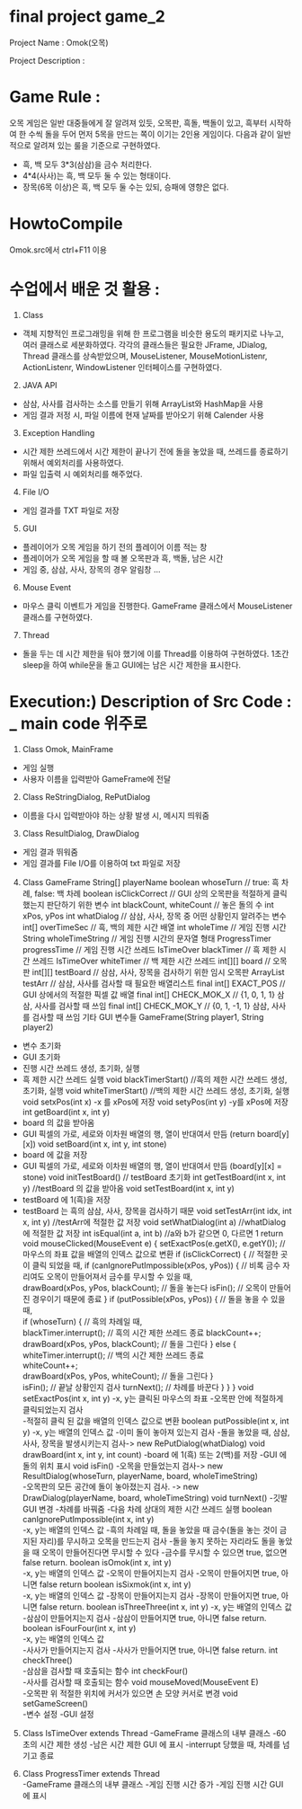 # final project game_2

Project Name : Omok(오목)

Project Description : 


# Game Rule : 

오목 게임은 일반 대중들에게 잘 알려져 있듯, 오목판, 흑돌, 백돌이 있고, 흑부터 시작하여 한 수씩 돌을 두어 먼저 5목을 만드는 쪽이 이기는 2인용 게임이다. 다음과 같이 일반적으로 알려져 있는 룰을 기준으로 구현하였다.
- 흑, 백 모두 3*3(삼삼)을 금수 처리한다.
- 4*4(사사)는 흑, 백 모두 둘 수 있는 형태이다.
- 장목(6목 이상)은 흑, 백 모두 둘 수는 있되, 승패에 영향은 없다.


# HowtoCompile

Omok.src에서 ctrl+F11 이용

         
# 수업에서 배운 것 활용 : 

1. Class
- 객체 지향적인 프로그래밍을 위해 한 프로그램을 비슷한 용도의 패키지로 나누고, 여러 클래스로 세분화하였다. 
각각의 클래스들은 필요한 JFrame, JDialog, Thread 클래스를 상속받았으며, MouseListener, MouseMotionListenr, ActionListenr, WindowListener 인터페이스를 구현하였다.

2. JAVA API
- 삼삼, 사사를 검사하는 소스를 만들기 위해 ArrayList와 HashMap을 사용
- 게임 결과 저정 시, 파일 이름에 현재 날짜를 받아오기 위해 Calender 사용

3. Exception Handling
- 시간 제한 쓰레드에서 시간 제한이 끝나기 전에 돌을 놓았을 때, 쓰레드를 종료하기 위해서 예외처리를 사용하였다.
- 파일 입출력 시 예외처리를 해주었다.

4. File I/O
- 게임 결과를 TXT 파일로 저장

5. GUI
- 플레이어가 오목 게임을 하기 전의 플레이어 이름 적는 창
- 플레이어가 오목 게임을 할 때 볼 오목판과 흑, 백돌, 남은 시간
- 게임 중, 삼삼, 사사, 장목의 경우 알림창
...

6. Mouse Event
- 마우스 클릭 이벤트가 게임을 진행한다. GameFrame 클래스에서 MouseListener 클래스를 구현하였다.

7. Thread
- 돌을 두는 데 시간 제한을 둬야 했기에 이를 Thread를 이용하여 구현하였다. 
1초간 sleep을 하여 while문을 돌고 GUI에는 남은 시간 제한을 표시한다.


# Execution:) Description of Src Code : _ main code 위주로

1. Class Omok, MainFrame
- 게임 실행
- 사용자 이름을 입력받아 GameFrame에 전달

2. Class ReStringDialog, RePutDialog
- 이름을 다시 입력받아야 하는 상황 발생 시, 메시지 띄워줌

3. Class ResultDialog, DrawDialog
- 게임 결과 뛰워줌
- 게임 결과를 File I/O를 이용하여 txt 파일로 저장

4. Class GameFrame
String[] playerName boolean whoseTurn // true: 흑 차례, false: 백 차례
boolean isClickCorrect // GUI 상의 오목판을 적절하게 클릭했는지 판단하기 위한 변수
int blackCount, whiteCount // 놓은 돌의 수
int xPos, yPos int whatDialog // 삼삼, 사사, 장목 중 어떤 상황인지 알려주는 변수
int[] overTimeSec // 흑, 백의 제한 시간 배열
int wholeTime // 게임 진행 시간
String wholeTimeString // 게임 진행 시간의 문자열 형태
ProgressTimer progressTime // 게임 진행 시간 쓰레드
IsTimeOver blackTimer // 흑 제한 시간 쓰레드
IsTimeOver whiteTimer // 백 제한 시간 쓰레드
int[][] board // 오목판
int[][] testBoard // 삼삼, 사사, 장목을 검사하기 위한 임시 오목판
ArrayList<Integer> testArr // 삼삼, 사사를 검사할 때 필요한 배열리스트
final int[] EXACT_POS // GUI 상에서의 적절한 픽셀 값 배열
final int[] CHECK_MOK_X // {1, 0, 1, 1} 삼삼, 사사를 검사할 때 쓰임
final int[] CHECK_MOK_Y // {0, 1, -1, 1} 삼삼, 사사를 검사할 때 쓰임
기타 GUI 변수들 
GameFrame(String player1, String player2)
- 변수 초기화
- GUI 초기화
- 진행 시간 쓰레드 생성, 초기화, 실행
- 흑 제한 시간 쓰레드 실행 
void blackTimerStart()  //흑의 제한 시간 쓰레드 생성, 초기화, 실행
void whiteTimerStart()  //백의 제한 시간 쓰레드 생성, 초기화, 실행
void setxPos(int x)  -x 를 xPos에 저장
void setyPos(int y)  -y를 xPos에 저장
int getBoard(int x, int y)
- board 의 값을 받아옴
- GUI 픽셀의 가로, 세로와 이차원 배열의 행, 열이 반대여서 만듬
(return board[y][x]) void setBoard(int x, int y, int stone) 
- board 에 값을 저장
- GUI 픽셀의 가로, 세로와 이차원 배열의 행, 열이 반대여서 만듬
(board[y][x] = stone) void initTestBoard()   // testBoard 초기화
int getTestBoard(int x, int y)  //testBoard 의 값을 받아옴
void setTestBoard(int x, int y) 
- testBoard 에 1(흑)을 저장
- testBoard 는 흑의 삼삼, 사사, 장목을 검사하기 때문
void setTestArr(int idx, int x, int y)  //testArr에 적절한 값 저장
void setWhatDialog(int a)  //whatDialog 에 적절한 값 저장
int isEqual(int a, int b)  //a와 b가 같으면 0, 다르면 1 return
void mouseClicked(MouseEvent e) {   setExactPos(e.getX(), e.getY());   // 마우스의 좌표 값을 배열의 인덱스 값으로 변환
if (isClickCorrect) {   // 적절한 곳이 클릭 되었을 때, 
if (canIgnorePutImpossible(xPos, yPos)) {    // 비록 금수 자리여도 오목이 만들어져서 금수를 무시할 수 있을 때,   
drawBoard(xPos, yPos, blackCount);     // 돌을 놓는다
isFin();     // 오목이 만들어진 경우이기 때문에 종료   }
if (putPossible(xPos, yPos)) {    // 돌을 놓을 수 있을 때,  
if (whoseTurn) {     // 흑의 차례일 때,   
blackTimer.interrupt();      // 흑의 시간 제한 쓰레드 종료
blackCount++;      drawBoard(xPos, yPos, blackCount);      // 돌을 그린다     }
else {      whiteTimer.interrupt();      // 백의 시간 제한 쓰레드 종료      
whiteCount++;      
drawBoard(xPos, yPos, whiteCount);      // 돌을 그린다     }   
isFin();     // 끝날 상황인지 검사
turnNext();     // 차례를 바꾼다    }   }  } 
void setExactPos(int x, int y)
  -x, y는 클릭된 마우스의 좌표
  -오목판 안에 적절하게 클릭되었는지 검사  
  -적절히 클릭 된 값을 배열의 인덱스 값으로 변환
boolean putPossible(int x, int y)
  -x, y는 배열의 인덱스 값
  -이미 돌이 놓아져 있는지 검사
  -돌을 놓았을 때, 삼삼, 사사, 장목을 발생시키는지 검사-> 
new RePutDialog(whatDialog) void drawBoard(int x, int y, int count)
  -board 에 1(흑) 또는 2(백)를 저장
  -GUI 에 돌의 위치 표시
void isFin() 
 -오목을 만들었는지 검사-> 
new ResultDialog(whoseTurn, playerName, board, wholeTimeString)  
  -오목판의 모든 공간에 돌이 놓아졌는지 검사.  -> 
new DrawDialog(playerName, board, wholeTimeString) void turnNext() 
  -깃발 GUI 변경
  -차례를 바꿔줌
  -다음 차례 상대의 제한 시간 쓰레드 실행
boolean canIgnorePutImpossible(int x, int y)  
  -x, y는 배열의 인덱스 값
  -흑의 차례일 때, 돌을 놓았을 때 금수(돌을 놓는 것이 금지된 자리)를 무시하고 오목을   만드는지 검사
  -돌을 놓지 못하는 자리라도 돌을 놓았을 때 오목이 만들어진다면 무시할 수 있다
  -금수를 무시할 수 있으면 true, 없으면 false return.
boolean isOmok(int x, int y)  
  -x, y는 배열의 인덱스 값 
  -오목이 만들어지는지 검사
  -오목이 만들어지면 true, 아니면 false return
boolean isSixmok(int x, int y)  
  -x, y는 배열의 인덱스 값
  -장목이 만들어지는지 검사
  -장목이 만들어지면 true, 아니면 false return.
boolean isThreeThree(int x, int y)
  -x, y는 배열의 인덱스 값 
  -삼삼이 만들어지는지 검사
  -삼삼이 만들어지면 true, 아니면 false return. 
boolean isFourFour(int x, int y)  
  -x, y는 배열의 인덱스 값  
  -사사가 만들어지는지 검사
  -사사가 만들어지면 true, 아니면 false return.
int checkThree()  
  -삼삼을 검사할 때 호출되는 함수
int checkFour()  
  -사사를 검사할 때 호출되는 함수
void mouseMoved(MouseEvent E)  
  -오목판 위 적절한 위치에 커서가 있으면 손 모양 커서로 변경
void setGameScreen()  
  -변수 설정
  -GUI 설정

5. Class IsTimeOver extends Thread
-GameFrame 클래스의 내부 클래스
-60초의 시간 제한 생성
-남은 시간 제한 GUI 에 표시
-interrupt 당했을 때, 차례를 넘기고 종료
 
6. Class ProgressTimer extends Thread  
-GameFrame 클래스의 내부 클래스 
-게임 진행 시간 증가
-게임 진행 시간 GUI 에 표시

